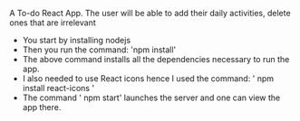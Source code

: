 A To-do React App.
The user will be able to add their daily activities, delete ones that are irrelevant
- You start by installing nodejs
- Then you run the command: 'npm install' 
- The above command installs all the dependencies necessary to run the app.
- I also needed to use React icons hence I used the command:
  ' npm install react-icons '
- The command ' npm start' launches the server and one can view the app there.
